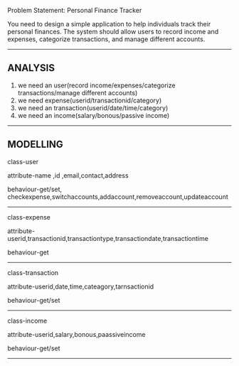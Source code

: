 Problem Statement: Personal Finance Tracker

You need to design a simple application to help individuals track their personal finances.
The system should allow users to record income and expenses, 
categorize transactions, and manage different accounts.


---

ANALYSIS
-
1. we need an user(record income/expenses/categorize transactions/manage different accounts)
2. we need expense(userid/transactionid/category)
3. we need an transaction(userid/date/time/category)
4. we need an income(salary/bonous/passive income)

--- 

MODELLING
-

class-user

attribute-name ,id ,email,contact,address

behaviour-get/set, checkexpense,switchaccounts,addaccount,removeaccount,updateaccount

---

class-expense

attribute-userid,transactionid,transactiontype,transactiondate,transactiontime

behaviour-get

---

class-transaction

attribute-userid,date,time,cateagory,tarnsactionid

behaviour-get/set


---


class-income

attribute-userid,salary,bonous,paassiveincome

behaviour-get/set

---
